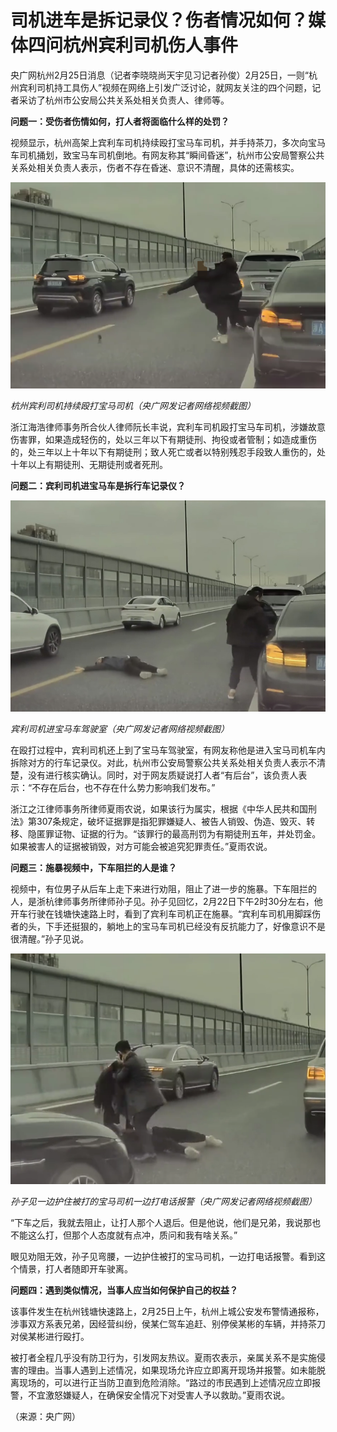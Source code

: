 # 司机进车是拆记录仪？伤者情况如何？媒体四问杭州宾利司机伤人事件

央广网杭州2月25日消息（记者李晓晓尚天宇见习记者孙俊）2月25日，一则“杭州宾利司机持工具伤人”视频在网络上引发广泛讨论，就网友关注的四个问题，记者采访了杭州市公安局公共关系处相关负责人、律师等。

**问题一：受伤者伤情如何，打人者将面临什么样的处罚？**

视频显示，杭州高架上宾利车司机持续殴打宝马车司机，并手持茶刀，多次向宝马车司机捅划，致宝马车司机倒地。有网友称其“瞬间昏迷”，杭州市公安局警察公共关系处相关负责人表示，伤者不存在昏迷、意识不清醒，具体的还需核实。

![086e34b97261dc6971443c1a0512ebd1.jpg](https://raw.githubusercontent.com/qqhsx/qqnews_image/main/2024/02/25/司机进车是拆记录仪？伤者情况如何？媒体四问杭州宾利司机伤人事件/086e34b97261dc6971443c1a0512ebd1.jpg)

 _杭州宾利司机持续殴打宝马司机（央广网发记者网络视频截图）_

浙江海浩律师事务所合伙人律师阮长丰说，宾利车司机殴打宝马车司机，涉嫌故意伤害罪，如果造成轻伤的，处以三年以下有期徒刑、拘役或者管制；如造成重伤的，处三年以上十年以下有期徒刑；致人死亡或者以特别残忍手段致人重伤的，处十年以上有期徒刑、无期徒刑或者死刑。

**问题二：宾利司机进宝马车是拆行车记录仪？**

![ced4a44f5c46e0e152b31262c8543810.jpg](https://raw.githubusercontent.com/qqhsx/qqnews_image/main/2024/02/25/司机进车是拆记录仪？伤者情况如何？媒体四问杭州宾利司机伤人事件/ced4a44f5c46e0e152b31262c8543810.jpg)

_宾利司机进宝马车驾驶室（央广网发记者网络视频截图）_

在殴打过程中，宾利司机还上到了宝马车驾驶室，有网友称他是进入宝马司机车内拆除对方的行车记录仪。对此，杭州市公安局警察公共关系处相关负责人表示不清楚，没有进行核实确认。同时，对于网友质疑说打人者“有后台”，该负责人表示：“不存在后台，也不存在什么势力影响我们发布。”

浙江之江律师事务所律师夏雨农说，如果该行为属实，根据《中华人民共和国刑法》第307条规定，破坏证据罪是指犯罪嫌疑人、被告人销毁、伪造、毁灭、转移、隐匿罪证物、证据的行为。“该罪行的最高刑罚为有期徒刑五年，并处罚金。如果被害人的证据被销毁，对方可能会被追究犯罪责任。”夏雨农说。

**问题三：施暴视频中，下车阻拦的人是谁？**

视频中，有位男子从后车上走下来进行劝阻，阻止了进一步的施暴。下车阻拦的人，是浙杭律师事务所律师孙子见。孙子见回忆，2月22日下午2时30分左右，他开车行驶在钱塘快速路上时，看到了宾利车司机正在施暴。“宾利车司机用脚踩伤者的头，下手还挺狠的，躺地上的宝马车司机已经没有反抗能力了，好像意识不是很清醒。”孙子见说。

![0e087dbb57b286f965e3549af72a3a62.jpg](https://raw.githubusercontent.com/qqhsx/qqnews_image/main/2024/02/25/司机进车是拆记录仪？伤者情况如何？媒体四问杭州宾利司机伤人事件/0e087dbb57b286f965e3549af72a3a62.jpg)

 _孙子见一边护住被打的宝马司机一边打电话报警（央广网发记者网络视频截图）_

“下车之后，我就去阻止，让打人那个人退后。但是他说，他们是兄弟，我说那也不能这么打，但那个人态度就有点冲，质问和我有啥关系。”

眼见劝阻无效，孙子见弯腰，一边护住被打的宝马司机，一边打电话报警。看到这个情景，打人者随即开车驶离。

**问题四：遇到类似情况，当事人应当如何保护自己的权益？**

该事件发生在杭州钱塘快速路上，2月25日上午，杭州上城公安发布警情通报称，涉事双方系表兄弟，因经营纠纷，侯某仁驾车追赶、别停侯某彬的车辆，并持茶刀对侯某彬进行殴打。

被打者全程几乎没有防卫行为，引发网友热议。夏雨农表示，亲属关系不是实施侵害的理由。当事人遇到上述情况，如果现场允许应立即离开现场并报警。如未能脱离现场的，可以进行正当防卫直到危险消除。“路过的市民遇到上述情况应立即报警，不宜激怒嫌疑人，在确保安全情况下对受害人予以救助。”夏雨农说。

（来源：央广网）

